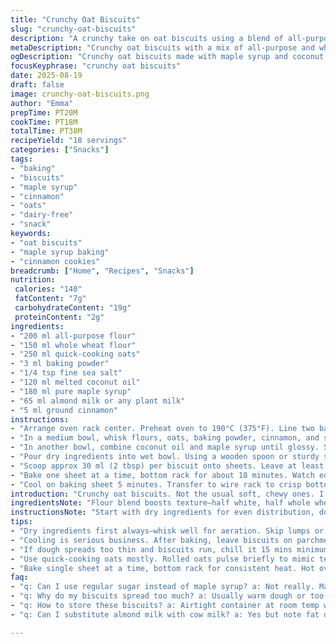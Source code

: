 ```yaml
---
title: "Crunchy Oat Biscuits"
slug: "crunchy-oat-biscuits"
description: "A crunchy take on oat biscuits using a blend of all-purpose and whole wheat flour. Substitutes maple syrup for sugar and coconut oil for butter to add a subtle earthiness and healthier fats. Flavored with cinnamon instead of vanilla; that warm spice aroma fills the kitchen early on. Batter thick but scoopable, bakes at 190°C for a golden crisp edge while retaining chew inside. Simple ingredients, method rearranged for efficient workflow. Watch the edges brown for perfect timing, not just the clock. Tips on handling sticky dough and what to do if biscuits spread too much or stay doughy inside."
metaDescription: "Crunchy oat biscuits with a mix of all-purpose and whole wheat flour. Maple syrup sweetens, cinnamon spices, baked to golden edges with chewy centers. Dairy-free option."
ogDescription: "Crunchy oat biscuits made with maple syrup and coconut oil. Cinnamon adds warm spice. Watch for golden brown edges, chewy inside, skip vanilla for aroma twist."
focusKeyphrase: "crunchy oat biscuits"
date: 2025-08-19
draft: false
image: crunchy-oat-biscuits.png
author: "Emma"
prepTime: PT20M
cookTime: PT18M
totalTime: PT38M
recipeYield: "18 servings"
categories: ["Snacks"]
tags:
- "baking"
- "biscuits"
- "maple syrup"
- "cinnamon"
- "oats"
- "dairy-free"
- "snack"
keywords:
- "oat biscuits"
- "maple syrup baking"
- "cinnamon cookies"
breadcrumb: ["Home", "Recipes", "Snacks"]
nutrition: 
 calories: "140"
 fatContent: "7g"
 carbohydrateContent: "19g"
 proteinContent: "2g"
ingredients:
- "200 ml all-purpose flour"
- "150 ml whole wheat flour"
- "250 ml quick-cooking oats"
- "3 ml baking powder"
- "1/4 tsp fine sea salt"
- "120 ml melted coconut oil"
- "180 ml pure maple syrup"
- "65 ml almond milk or any plant milk"
- "5 ml ground cinnamon"
instructions:
- "Arrange oven rack center. Preheat oven to 190°C (375°F). Line two baking sheets with parchment paper."
- "In a medium bowl, whisk flours, oats, baking powder, cinnamon, and salt. Mix well to distribute evenly—critical for crumbly uniform texture."
- "In another bowl, combine coconut oil and maple syrup until glossy. Stir in almond milk gradually until smooth but thick enough to hold scoops. This liquid mix is crucial, not too runny or drying."
- "Pour dry ingredients into wet bowl. Using a wooden spoon or sturdy spatula, fold gently just until dough forms—avoid overmixing. Dough should be sticky, hold shape but soft enough to drop off spoon with some effort."
- "Scoop approx 30 ml (2 tbsp) per biscuit onto sheets. Leave at least 6 cm (2.5 inches) apart, spread can cause mushy edges."
- "Bake one sheet at a time, bottom rack for about 18 minutes. Watch edges: when golden brown and biscuit feels firm to touch but not hard, it's done."
- "Cool on baking sheet 5 minutes. Transfer to wire rack to crisp bottom and cool completely. If left too long on hot sheet, biscuits steam and soften—ruins crunchy texture."
introduction: "Crunchy oat biscuits. Not the usual soft, chewy ones. I switched up the flour combo, tossing in whole wheat for earthiness. Maple syrup replaces white sugar, easy swap but changes moisture dynamics. Coconut oil steps in for butter—adds a subtle nutty back note, plus it’s dairy-free. Cinnamon instead of vanilla. Why? That spicy scent woke me up before the oven did. Batter thick and stubborn but drops off spoon with a bit of patience. Baking time tweaked—watch for golden edges, not just the timer. Crisp outside, chewier middle. Essential—don’t slack cooling on the rack. Parchment paper, multiple trays, strategic baking order save time and keep biscuits uniform. Past attempts either flat or too cakey; this hits the balance. The smells alone make the kitchen feel alive, like a good morning ritual."
ingredientsNote: "Flour blend boosts texture—half white, half whole wheat; whole wheat keeps some chew and flavor, white keeps them light. Quick-cooking oats preferred, but rolled oats work too if you pulse them briefly in a food processor. Coconut oil can be swapped for melted butter if you want a richer flavor. Maple syrup is wetter than sugar, so liquid content adjusted—don’t substitute with honey unless you cut some more liquid; it’ll be sticky mess. Plant milk like almond or oat preferred here; dairy milk OK, but alters fat content slightly. Cinnamon replaces vanilla to avoid typical sweet notes, gives a warm aroma that fills the kitchen. Baking powder in place of baking soda—less rise, more texture. Salt important here—tiny pinch brightens all."
instructionsNote: "Start with dry ingredients for even distribution, don’t skip sifting or whisking for aeration; lumps stay in biscuit, ruins texture. Beat coconut oil and maple syrup until shiny, this emulsifies liquid which gives fudgy softness inside the crunch. When combining wet and dry, fold—overmix and gluten develops, biscuits get tough. Stick to wooden spoon or spatula; electric beaters are enemy here. Dough should be sticky but manageable—not a batter but not a paste. Use a cookie scoop or spoon and nudge off with wet fingers if too sticky. Space the dough balls well to prevent merging—baking on hot sheet heats faster; prefer one sheet at a time. Remove when edges crisp and golden, not just color, press top gently; spring back means ready, mushy means extra minutes. Cooling on parchment for a few minutes stabilizes crumb, then transfer to wire rack for full crisp. Don’t rush or biscuits steam and soften. Store airtight once fully cool."
tips:
- "Dry ingredients first always—whisk well for aeration. Skip lumps or you’ll find dense pockets bitterly underdeveloped. Cinnamon mixed thoroughly with flours, salt. Critical for even scent throughout batter. Watch texture when folding wet into dry—sticky, not paste or batter. Wooden spoon, no electric mixers. Overmixed gluten strangles tenderness."
- "Cooling is serious business. After baking, leave biscuits on parchment 5 minutes—stop steaming, prevent soggy bottoms. Transfer to wire rack’s air flow. Skipping cool step ruins crunch. Moisture holds if trapped, turns edges limp. Timing varies by oven heat spots; eyes on color changes and springy tops, not just timer."
- "If dough spreads too thin and biscuits run, chill it 15 mins minimum. Cooler dough thickens, less spread. Alternatively, swap oats for oat flour. Denser, yes. Add extra milk to compensate moisture loss. Butter instead of coconut oil means melt, cool before mixing. Avoid cooking milk or eggs early, that ruins structure."
- "Use quick-cooking oats mostly. Rolled oats pulse briefly to mimic texture but watch—too fine turns dough pasty, too coarse breaks crumb. Maple syrup wetter than sugar alters hydration. Never swap with honey—too sticky, messes crumb without more liquid reduction. Adjustments here need precision."
- "Bake single sheet at a time, bottom rack for consistent heat. Hot oven, parchment paper crucial. Watch edges closely—golden brown, firm touch but not rock. Press gently top; spring back means done. Mushy, bake longer. Burnt spots sign ovens vary; learn yours. Freeze cooled biscuits airtight, thaw on rack for crisp revival."
faq:
- "q: Can I use regular sugar instead of maple syrup? a: Not really. Maple syrup wetter, affects dough moisture tight balance. Sugar dries batter, changes chew. If swapping, cut back liquid else biscuits turn dry, crumbly. Maple brings flavor complexity too, absent with sugar."
- "q: Why do my biscuits spread too much? a: Usually warm dough or too much liquid. Chill dough 15 mins to fix. Using honey? Sticky mess without reducing liquid extras. Oats grind coarser or coarse flour gives structure, stops run. Overmixing gluten also culprit; fold gently only."
- "q: How to store these biscuits? a: Airtight container at room temp works, crisp holds best few days. Refrigerate? Moisture changes texture, softens edges. Freeze for longer storage, defrost on wire rack so moisture escapes, not clumps. Avoid sealing hot—condensation ruins crunch."
- "q: Can I substitute almond milk with cow milk? a: Yes but note fat difference slightly changes mouthfeel. Dairy milk adds richness; plant milk keeps things lighter, dairy-free. Adjust oil or syrup to balance fat. Butter swap for coconut oil shifts flavors, richer notes; melt and cool before mixing."

---
```

